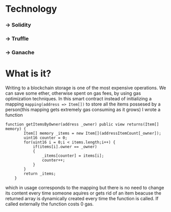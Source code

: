 # Technology
### -> Solidity
### -> Truffle
### -> Ganache

# What is it?
Writing to a blockchain storage is one of the most expensive operations. We can save some ether, otherwise spent on gas fees, by using gas optimization techniques.
In this smart contract instead of initializing a mapping ```mapping(address => Item[])``` to store all the items possesed by a person(this mapping gets extremely gas consuming as it grows)
I wrote a function 
```solidity
function getItemsByOwner(address _owner) public view returns(Item[] memory) {
        Item[] memory _items = new Item[](addressItemCount[_owner]);
        uint16 counter = 0;
        for(uint16 i = 0;i < items.length;i++) {
            if(items[i].owner == _owner)
            {
                _items[counter] = items[i];
                counter++;
            }
        }
        return _items;
    }
``` 
which in usage corresponds to the mapping but there is no need to change its content every time someone aquires or gets rid of an item beacuse the
returned array is dynamically created every time the function is called. If called externally the function costs 0 gas.

